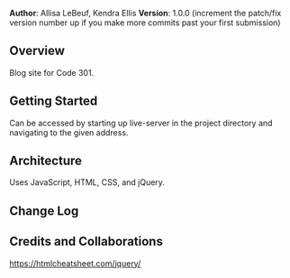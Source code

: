 **Author**: Allisa LeBeuf, Kendra Ellis
**Version**: 1.0.0 (increment the patch/fix version number up if you make more commits past your first submission)

## Overview
Blog site for Code 301.

## Getting Started
Can be accessed by starting up live-server in the project directory and navigating to the given address.

## Architecture
Uses JavaScript, HTML, CSS, and jQuery.

## Change Log
<!-- Use this are to document the iterative changes made to your application as each feature is successfully implemented. Use time stamps. Here's an example:

01-01-2001 4:59pm - Application now has a fully-functional express server, with GET and POST routes for the book resource.
-->
## Credits and Collaborations
https://htmlcheatsheet.com/jquery/
<!-- Give credit (and a link) to other people or resources that helped you build this application. -->
